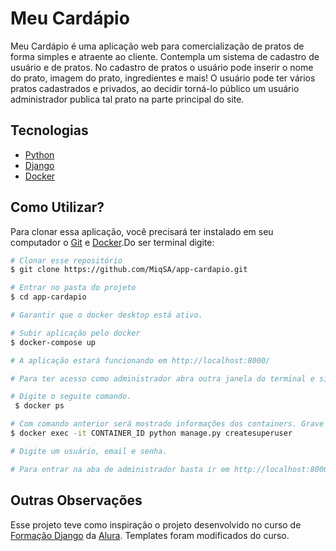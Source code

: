 # Meu Cardápio

Meu Cardápio é uma aplicação web para comercialização de pratos de forma simples e atraente ao cliente. Contempla um sistema de cadastro de usuário e de pratos. No cadastro de pratos o usuário pode inserir o nome do prato, imagem do prato, ingredientes e mais! O usuário pode ter vários pratos cadastrados e privados, ao decidir torná-lo público um usuário administrador publica tal prato na parte principal do site.

## Tecnologias

- [Python](https://www.python.org/)
- [Django](https://www.djangoproject.com/)
- [Docker](https://www.docker.com/products/docker-desktop)

## Como Utilizar?

Para clonar essa aplicação, você precisará ter instalado em seu computador o [Git](https://git-scm.com) e [Docker](https://www.docker.com/products/docker-desktop).Do ser terminal digite:

```bash
# Clonar esse repositório
$ git clone https://github.com/MiqSA/app-cardapio.git

# Entrar no pasta do projeto
$ cd app-cardapio

# Garantir que o docker desktop está ativo.  

# Subir aplicação pelo docker
$ docker-compose up

# A aplicação estará funcionando em http://localhost:8000/

# Para ter acesso como administrador abra outra janela do terminal e siga os seguintes passos.

# Digite o seguite comando.
 $ docker ps

# Com comando anterior será mostrado informações dos containers. Grave o CONTAINER ID do container python e digite o seguinte comando. Onde o CONTAINER_ID refere-se ao container ativo. 
$ docker exec -it CONTAINER_ID python manage.py createsuperuser

# Digite um usuário, email e senha.

# Para entrar na aba de administrador basta ir em http://localhost:8000/admin  e entrar com usuário cadastrado anteriormente.

```

## Outras Observações
Esse projeto teve como inspiração o projeto desenvolvido no curso de [Formação Django](https://cursos.alura.com.br/formacao-django)  da [Alura](https://www.alura.com.br/). Templates foram modificados do curso.

